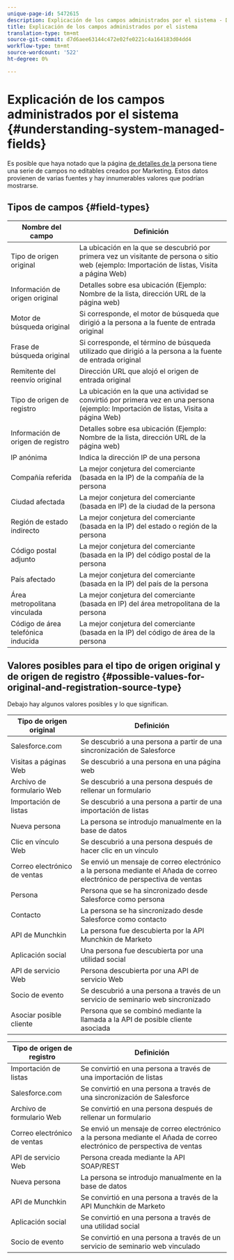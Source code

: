 ```yaml
---
unique-page-id: 5472615
description: Explicación de los campos administrados por el sistema - Documentos de marketing - Documentación del producto
title: Explicación de los campos administrados por el sistema
translation-type: tm+mt
source-git-commit: d7d6aee63144c472e02fe0221c4a164183d04dd4
workflow-type: tm+mt
source-wordcount: '522'
ht-degree: 0%

---
```



# Explicación de los campos administrados por el sistema {#understanding-system-managed-fields}

Es posible que haya notado que la página [de detalles de la](../../../product-docs/core-marketo-concepts/smart-lists-and-static-lists/managing-people-in-smart-lists/using-the-person-detail-page.md) persona tiene una serie de campos no editables creados por Marketing. Estos datos provienen de varias fuentes y hay innumerables valores que podrían mostrarse.

## Tipos de campos {#field-types}

| **Nombre del campo** | **Definición** |
|---|---|
| Tipo de origen original | La ubicación en la que se descubrió por primera vez un visitante de persona o sitio web (ejemplo: Importación de listas, Visita a página Web) |
| Información de origen original | Detalles sobre esa ubicación (Ejemplo: Nombre de la lista, dirección URL de la página web) |
| Motor de búsqueda original | Si corresponde, el motor de búsqueda que dirigió a la persona a la fuente de entrada original |
| Frase de búsqueda original | Si corresponde, el término de búsqueda utilizado que dirigió a la persona a la fuente de entrada original |
| Remitente del reenvío original | Dirección URL que alojó el origen de entrada original |
| Tipo de origen de registro | La ubicación en la que una actividad se convirtió por primera vez en una persona (ejemplo: Importación de listas, Visita a página Web) |
| Información de origen de registro | Detalles sobre esa ubicación (Ejemplo: Nombre de la lista, dirección URL de la página web) |
| IP anónima | Indica la dirección IP de una persona |
| Compañía referida | La mejor conjetura del comerciante (basada en la IP) de la compañía de la persona |
| Ciudad afectada | La mejor conjetura del comerciante (basada en IP) de la ciudad de la persona |
| Región de estado indirecto | La mejor conjetura del comerciante (basada en la IP) del estado o región de la persona |
| Código postal adjunto | La mejor conjetura del comerciante (basada en la IP) del código postal de la persona |
| País afectado | La mejor conjetura del comerciante (basada en la IP) del país de la persona |
| Área metropolitana vinculada | La mejor conjetura del comerciante (basada en IP) del área metropolitana de la persona |
| Código de área telefónica inducida | La mejor conjetura del comerciante (basada en la IP) del código de área de la persona |

## Valores posibles para el tipo de origen original y de origen de registro {#possible-values-for-original-and-registration-source-type}

Debajo hay algunos valores posibles y lo que significan.

| **Tipo de origen original** | **Definición** |
|---|---|
| Salesforce.com | Se descubrió a una persona a partir de una sincronización de Salesforce |
| Visitas a páginas Web | Se descubrió a una persona en una página web |
| Archivo de formulario Web | Se descubrió a una persona después de rellenar un formulario |
| Importación de listas | Se descubrió a una persona a partir de una importación de listas |
| Nueva persona | La persona se introdujo manualmente en la base de datos |
| Clic en vínculo Web | Se descubrió a una persona después de hacer clic en un vínculo |
| Correo electrónico de ventas | Se envió un mensaje de correo electrónico a la persona mediante el Añada de correo electrónico de perspectiva de ventas |
| Persona | Persona que se ha sincronizado desde Salesforce como persona |
| Contacto | La persona se ha sincronizado desde Salesforce como contacto |
| API de Munchkin | La persona fue descubierta por la API Munchkin de Marketo |
| Aplicación social | Una persona fue descubierta por una utilidad social |
| API de servicio Web | Persona descubierta por una API de servicio Web |
| Socio de evento | Se descubrió a una persona a través de un servicio de seminario web sincronizado |
| Asociar posible cliente | Persona que se combinó mediante la llamada a la API de posible cliente asociada |

| **Tipo de origen de registro** | **Definición** |
|---|---|
| Importación de listas | Se convirtió en una persona a través de una importación de listas |
| Salesforce.com | Se convirtió en una persona a través de una sincronización de Salesforce |
| Archivo de formulario Web | Se convirtió en una persona después de rellenar un formulario |
| Correo electrónico de ventas | Se envió un mensaje de correo electrónico a la persona mediante el Añada de correo electrónico de perspectiva de ventas |
| API de servicio Web | Persona creada mediante la API SOAP/REST |
| Nueva persona | La persona se introdujo manualmente en la base de datos |
| API de Munchkin | Se convirtió en una persona a través de la API Munchkin de Marketo |
| Aplicación social | Se convirtió en una persona a través de una utilidad social |
| Socio de evento | Se convirtió en una persona a través de un servicio de seminario web vinculado |

